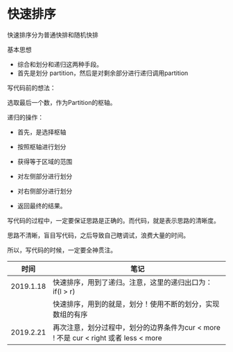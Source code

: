 # 快速排序

快速排序分为普通快排和随机快排

基本思想

- 综合和划分和递归这两种手段。
- 首先是划分 partition，然后是对剩余部分进行递归调用partition

写代码前的想法：

选取最后一个数，作为Partition的枢轴。

递归的操作：
- 首先，是选择枢轴
- 按照枢轴进行划分
- 获得等于区域的范围


- 对左侧部分进行划分
- 对右侧部分进行划分
- 返回最终的结果。


写代码的过程中，一定要保证思路是正确的。而代码，就是表示思路的清晰度。

思路不清晰，盲目写代码，之后导致自己瞎调试，浪费大量的时间。

所以，写代码的时候，一定要全神贯注。

| 时间 | 笔记 |
|---|---|
|2019.1.18 |快速排序，用到了递归。注意，这里的递归出口为： if(l > r)|
|   | 快速排序，用到的就是，划分！使用不断的划分，实现数组的有序|
|2019.2.21|再次注意，划分过程中，划分的边界条件为cur < more ! 不是 cur < right 或者 less < more |